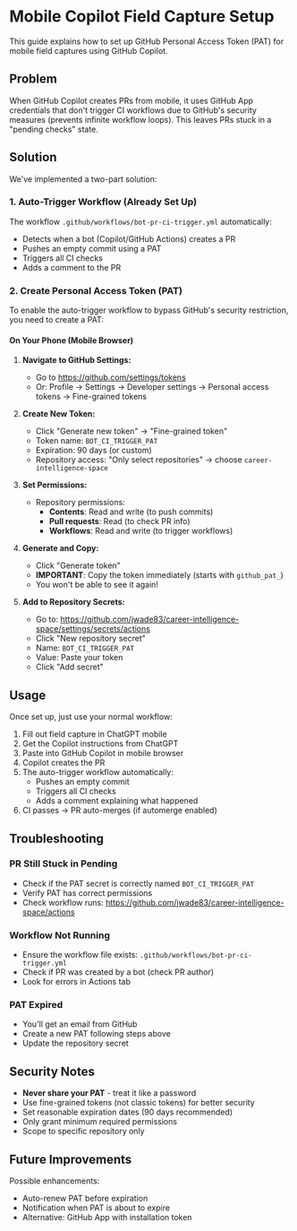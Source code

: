 # Mobile Copilot Field Capture Setup

This guide explains how to set up GitHub Personal Access Token (PAT) for mobile field captures using GitHub Copilot.

## Problem

When GitHub Copilot creates PRs from mobile, it uses GitHub App credentials that don't trigger CI workflows due to GitHub's security measures (prevents infinite workflow loops). This leaves PRs stuck in a "pending checks" state.

## Solution

We've implemented a two-part solution:

### 1. Auto-Trigger Workflow (Already Set Up)

The workflow `.github/workflows/bot-pr-ci-trigger.yml` automatically:
- Detects when a bot (Copilot/GitHub Actions) creates a PR
- Pushes an empty commit using a PAT
- Triggers all CI checks
- Adds a comment to the PR

### 2. Create Personal Access Token (PAT)

To enable the auto-trigger workflow to bypass GitHub's security restriction, you need to create a PAT:

#### On Your Phone (Mobile Browser)

1. **Navigate to GitHub Settings:**
   - Go to https://github.com/settings/tokens
   - Or: Profile → Settings → Developer settings → Personal access tokens → Fine-grained tokens

2. **Create New Token:**
   - Click "Generate new token" → "Fine-grained token"
   - Token name: `BOT_CI_TRIGGER_PAT`
   - Expiration: 90 days (or custom)
   - Repository access: "Only select repositories" → choose `career-intelligence-space`

3. **Set Permissions:**
   - Repository permissions:
     - **Contents**: Read and write (to push commits)
     - **Pull requests**: Read (to check PR info)
     - **Workflows**: Read and write (to trigger workflows)

4. **Generate and Copy:**
   - Click "Generate token"
   - **IMPORTANT**: Copy the token immediately (starts with `github_pat_`)
   - You won't be able to see it again!

5. **Add to Repository Secrets:**
   - Go to: https://github.com/jwade83/career-intelligence-space/settings/secrets/actions
   - Click "New repository secret"
   - Name: `BOT_CI_TRIGGER_PAT`
   - Value: Paste your token
   - Click "Add secret"

## Usage

Once set up, just use your normal workflow:

1. Fill out field capture in ChatGPT mobile
2. Get the Copilot instructions from ChatGPT
3. Paste into GitHub Copilot in mobile browser
4. Copilot creates the PR
5. The auto-trigger workflow automatically:
   - Pushes an empty commit
   - Triggers all CI checks
   - Adds a comment explaining what happened
6. CI passes → PR auto-merges (if automerge enabled)

## Troubleshooting

### PR Still Stuck in Pending
- Check if the PAT secret is correctly named `BOT_CI_TRIGGER_PAT`
- Verify PAT has correct permissions
- Check workflow runs: https://github.com/jwade83/career-intelligence-space/actions

### Workflow Not Running
- Ensure the workflow file exists: `.github/workflows/bot-pr-ci-trigger.yml`
- Check if PR was created by a bot (check PR author)
- Look for errors in Actions tab

### PAT Expired
- You'll get an email from GitHub
- Create a new PAT following steps above
- Update the repository secret

## Security Notes

- **Never share your PAT** - treat it like a password
- Use fine-grained tokens (not classic tokens) for better security
- Set reasonable expiration dates (90 days recommended)
- Only grant minimum required permissions
- Scope to specific repository only

## Future Improvements

Possible enhancements:
- Auto-renew PAT before expiration
- Notification when PAT is about to expire
- Alternative: GitHub App with installation token

